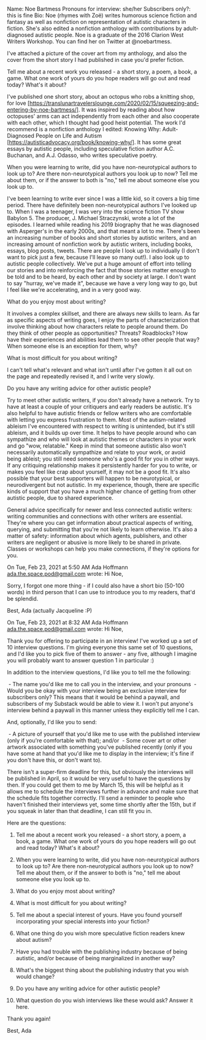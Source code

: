Name: Noe Bartmess
Pronouns for interview: she/her
Subscribers only?: this is fine
Bio: Noe (rhymes with Zoë) writes humorous science fiction and fantasy as well as nonfiction on representation of autistic characters in fiction. She's also edited a nonfiction anthology with contributions by adult-diagnosed autistic people. Noe is a graduate of the 2016 Clarion West Writers Workshop. You can find her on Twitter at @noebartmess. 

I've attached a picture of the cover art from my anthology, and also the cover from the short story I had published in case you'd prefer fiction. 


Tell me about a recent work you released - a short story, a poem, a book, a game. What one work of yours do you hope readers will go out and read today? What's it about?

I've published one short story, about an octopus who robs a knitting shop, for love [https://translunartravelerslounge.com/2020/02/15/squeezing-and-entering-by-noe-bartmess/]. It was inspired by reading about how octopuses' arms can act independently from each other and also cooperate with each other, which I thought had good heist potential. 
The work I'd recommend is a nonfiction anthology I edited: Knowing Why: Adult-Diagnosed People on Life and Autism [https://autisticadvocacy.org/book/knowing-why/]. It has some great essays by autistic people, including speculative fiction author A.C. Buchanan, and A.J. Odasso, who writes speculative poetry. 


When you were learning to write, did you have non-neurotypical authors to look up to? Are there non-neurotypical authors you look up to now? Tell me about them, or if the answer to both is "no," tell me about someone else you look up to.

I've been learning to write ever since I was a little kid, so it covers a big time period. There have definitely been non-neurotypical authors I've looked up to. 
When I was a teenager, I was very into the science fiction TV show Babylon 5. The producer, J. Michael Straczynski, wrote a lot of the episodes. I learned while reading his 2019 biography that he was diagnosed with Asperger's in the early 2000s, and that meant a lot to me. 
There's been an increasing number of books and short stories by autistic writers, and an increasing amount of nonfiction work by autistic writers, including books, essays, blog posts, tweets. There are people I look up to individually (I don't want to pick just a few, because I'll leave so many out!). I also look up to autistic people collectively. We've put a huge amount of effort into telling our stories and into reinforcing the fact that those stories matter enough to be told and to be heard, by each other and by society at large. I don't want to say "hurray, we've made it", because we have a very long way to go, but I feel like we're accelerating, and in a very good way. 


What do you enjoy most about writing?

It involves a complex skillset, and there are always new skills to learn. As far as specific aspects of writing goes, I enjoy the parts of characterization that involve thinking about how characters relate to people around them. Do they think of other people as opportunities? Threats? Roadblocks? How have their experiences and abilities lead them to see other people that way? When someone else is an exception for them, why? 

What is most difficult for you about writing?

I can't tell what's relevant and what isn't until after I've gotten it all out on the page and repeatedly revised it, and I write very slowly. 


Do you have any writing advice for other autistic people?

Try to meet other autistic writers, if you don't already have a network. Try to have at least a couple of your critiquers and early readers be autistic. It's also helpful to have autistic friends or fellow writers who are comfortable with letting you express frustration to them. 
Most of the autism-related ableism I've encountered with respect to writing is unintended, but it's still ableism, and it builds up over time. It helps to have people around who can sympathize and who will look at autistic themes or characters in your work and go "wow, relatable." 
Keep in mind that someone autistic also won't necessarily automatically sympathize and relate to your work, or avoid being ableist; you still need someone who's a good fit for you in other ways. If any critiquing relationship makes it persistently harder for you to write, or makes you feel like crap about yourself, it may not be a good fit.
It's also possible that your best supporters will happen to be neurotypical, or neurodivergent but not autistic. In my experience, though, there are specific kinds of support that you have a much higher chance of getting from other autistic people, due to shared experience. 

General advice specifically for newer and less connected autistic writers: writing communities and connections with other writers are essential. They're where you can get information about practical aspects of writing, querying, and submitting that you're not likely to learn otherwise. It's also a matter of safety: information about which agents, publishers, and other writers are negligent or abusive is more likely to be shared in private. Classes or workshops can help you make connections, if they're options for you. 



On Tue, Feb 23, 2021 at 5:50 AM Ada Hoffmann <ada.the.space.pod@gmail.com> wrote:
Hi Noe,

Sorry, I forgot one more thing - if I could also have a short bio (50-100 words) in third person that I can use to introduce you to my readers, that'd be splendid.

Best,
Ada (actually Jacqueline :P)

On Tue, Feb 23, 2021 at 8:32 AM Ada Hoffmann <ada.the.space.pod@gmail.com> wrote:
Hi Noe,

Thank you for offering to participate in an interview! I've worked up a set of 10 interview questions. I'm giving everyone this same set of 10 questions, and I'd like you to pick five of them to answer - any five, although I imagine you will probably want to answer question 1 in particular :)

In addition to the interview questions, I'd like you to tell me the following:

 - The name you'd like me to call you in the interview, and your pronouns
 - Would you be okay with your interview being an exclusive interview for subscribers only? This means that it would be behind a paywall, and subscribers of my Substack would be able to view it. I won't put anyone's interview behind a paywall in this manner unless they explicitly tell me I can.

And, optionally, I'd like you to send:

 - A picture of yourself that you'd like me to use with the published interview (only if you're comfortable with that); and/or
 - Some cover art or other artwork associated with something you've published recently (only if you have some at hand that you'd like me to display in the interview; it's fine if you don't have this, or don't want to).

There isn't a super-firm deadline for this, but obviously the interviews will be published in April, so it would be very useful to have the questions by then. If you could get them to me by March 15, this will be helpful as it allows me to schedule the interviews further in advance and make sure that the schedule fits together correctly. I'll send a reminder to people who haven't finished their interviews yet, some time shortly after the 15th, but if you squeak in later than that deadline, I can still fit you in.

Here are the questions:

1. Tell me about a recent work you released - a short story, a poem, a book, a game. What one work of yours do you hope readers will go out and read today? What's it about?

2. When you were learning to write, did you have non-neurotypical authors to look up to? Are there non-neurotypical authors you look up to now? Tell me about them, or if the answer to both is "no," tell me about someone else you look up to.

3. What do you enjoy most about writing?

4. What is most difficult for you about writing?

5. Tell me about a special interest of yours. Have you found yourself incorporating your special interests into your fiction?

6. What one thing do you wish more speculative fiction readers knew about autism?

7. Have you had trouble with the publishing industry because of being autistic, and/or because of being marginalized in another way?

8. What's the biggest thing about the publishing industry that you wish would change?

9. Do you have any writing advice for other autistic people?

10. What question do you wish interviews like these would ask? Answer it here.

Thank you again!

Best,
Ada
